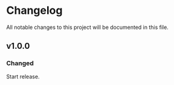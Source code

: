 # Changelog
All notable changes to this project will be documented in this file.

## v1.0.0
### Changed

Start release.